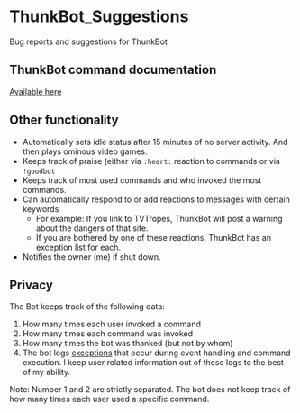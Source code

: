 # ThunkBot_Suggestions
Bug reports and suggestions for ThunkBot

## ThunkBot command documentation

[Available here](./Commands.md)

## Other functionality

* Automatically sets idle status after 15 minutes of no server activity. And then plays ominous video games.
* Keeps track of praise (either via `:heart:` reaction to commands or via `!goodbot`
* Keeps track of most used commands and who invoked the most commands.
* Can automatically respond to or add reactions to messages with certain keywords
   * For example: If you link to TVTropes, ThunkBot will post a warning about the dangers of that site.
   * If you are bothered by one of these reactions, ThunkBot has an exception list for each. 
* Notifies the owner (me) if shut down.

## Privacy

The Bot keeps track of the following data:

1) How many times each user invoked a command
2) How many times each command was invoked
3) How many times the bot was thanked (but not by whom)
4) The bot logs [exceptions](https://en.wikipedia.org/wiki/Exception_handling) that occur during event handling and command execution. I keep user related information out of these logs to the best of my ability.
   
Note: Number 1 and 2 are strictly separated. The bot does not keep track of how many times each user used a specific command.
